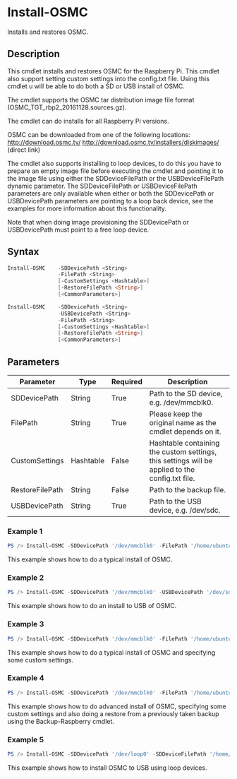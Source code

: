 # Install-OSMC
Installs and restores OSMC.

## Description
This cmdlet installs and restores OSMC for the Raspberry Pi. This cmdlet also support setting custom settings into the config.txt file. Using this cmdlet u will be able to do both a SD or USB install of OSMC.
    
The cmdlet supports the OSMC tar distribution image file format (OSMC_TGT_rbp2_20161128.sources.gz).

The cmdlet can do installs for all Raspberry Pi versions.

OSMC can be downloaded from one of the following locations:
http://download.osmc.tv/
http://download.osmc.tv/installers/diskimages/ (direct link)

The cmdlet also supports installing to loop devices, to do this you have to prepare an empty image file before executing the cmdlet and pointing it to the image file using either the SDDeviceFilePath or the USBDeviceFilePath dynamic parameter. The SDDeviceFilePath or USBDeviceFilePath parameters are only available when either or both the SDDevicePath or USBDevicePath parameters are pointing to a loop back device, see the examples for more information about this functionality.

Note that when doing image provisioning the SDDevicePath or USBDevicePath must point to a free loop device.

## Syntax
```powershell
Install-OSMC    -SDDevicePath <String>
                -FilePath <String>
                [-CustomSettings <Hashtable>]
                [-RestoreFilePath <String>]
                [<CommonParameters>]
```
```powershell
Install-OSMC    -SDDevicePath <String>
                -USBDevicePath <String>
                -FilePath <String>
                [-CustomSettings <Hashtable>]
                [-RestoreFilePath <String>]
                [<CommonParameters>]
```

## Parameters
Parameter|Type|Required|Description
---------|----|--------|-----------
|SDDevicePath|String|True|Path to the SD device, e.g. /dev/mmcblk0.|
|FilePath|String|True|Please keep the original name as the cmdlet depends on it.|
|CustomSettings|Hashtable|False|Hashtable containing the custom settings, this settings will be applied to the config.txt file.|
|RestoreFilePath|String|False|Path to the backup file.|
|USBDevicePath|String|True|Path to the USB device, e.g. /dev/sdc.|

### Example 1
```powershell
PS /> Install-OSMC -SDDevicePath '/dev/mmcblk0' -FilePath '/home/ubuntu/Downloads/OSMC_TGT_rbp2_20161128.img.gz'
```
This example shows how to do a typical install of OSMC.

### Example 2
```powershell
PS /> Install-OSMC -SDDevicePath '/dev/mmcblk0' -USBDevicePath '/dev/sdc' -FilePath '/home/ubuntu/Downloads/OSMC_TGT_rbp2_20161128.img.gz' -CustomSettings @{arm_freq=1000;core_freq=500;sdram_freq=500;over_voltage=2}
```
This example shows how to do an install to USB of OSMC.

### Example 3
```powershell
PS /> Install-OSMC -SDDevicePath '/dev/mmcblk0' -FilePath '/home/ubuntu/Downloads/OSMC_TGT_rbp2_20161128.img.gz' -CustomSettings @{arm_freq=1000;core_freq=500;sdram_freq=500;over_voltage=2;gpu_mem=320}
```
This example shows how to do a typical install of OSMC and specifying some custom settings.

### Example 4
```powershell
PS /> Install-OSMC -SDDevicePath '/dev/mmcblk0' -FilePath '/home/ubuntu/Downloads/OSMC_TGT_rbp2_20161128.img.gz' -RestoreFilePath '/home/ubuntu/Kodi/Backup/OpenELEC-20161214183622.tar' -CustomSettings @{arm_freq=1000;core_freq=500;sdram_freq=500;over_voltage=2}
```
This example shows how to do advanced install of OSMC, specifying some custom settings and also doing a restore from a previously taken backup using the Backup-Raspberry cmdlet.

### Example 5
```powershell
PS /> Install-OSMC -SDDevicePath '/dev/loop0' -SDDeviceFilePath '/home/ubuntu/Images/OSMC-4gb-SD-20170117.img' -USBDevicePath '/dev/loop1' -USBDeviceFilePath '/home/ubuntu/Images/OSMC-16gb-USB-20170117.img' -FilePath '/home/ubuntu/Downloads/OSMC_TGT_rbp2_20161128.img.gz' -RestoreFilePath '/home/ubuntu/Backups/OSMC-20161223084639.tar'
```
This example shows how to install OSMC to USB using loop devices.